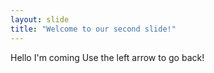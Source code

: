 ```yaml
---
layout: slide
title: "Welcome to our second slide!"
---
```

Hello I'm coming 
Use the left arrow to go back!
